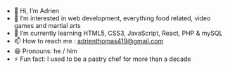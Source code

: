 - 👋 Hi, I’m Adrien
- 👀 I’m interested in web development, everything food related, video games and martial arts 
- 🌱 I’m currently learning HTML5, CSS3, JavaScript, React, PHP & mySQL
- 📫 How to reach me : adrienthomas419@gmail.com
- 😄 Pronouns: he / him 
- ⚡ Fun fact: I used to be a pastry chef for more than a decade 

<!---
Big-pun/Big-pun is a ✨ special ✨ repository because its `README.md` (this file) appears on your GitHub profile.
You can click the Preview link to take a look at your changes.
--->
